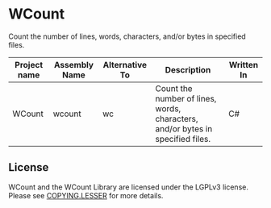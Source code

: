 # WCount
Count the number of lines, words, characters, and/or bytes in specified files.

| Project name | Assembly Name | Alternative To | Description | Written  In |
|-|-|-|-|-|
| WCount | wcount | wc | Count the number of lines, words, characters, and/or bytes in specified files. | C# |

## License
WCount and the WCount Library are licensed under the LGPLv3 license. Please see [COPYING.LESSER](/COPYING.LESSER) for more details.
